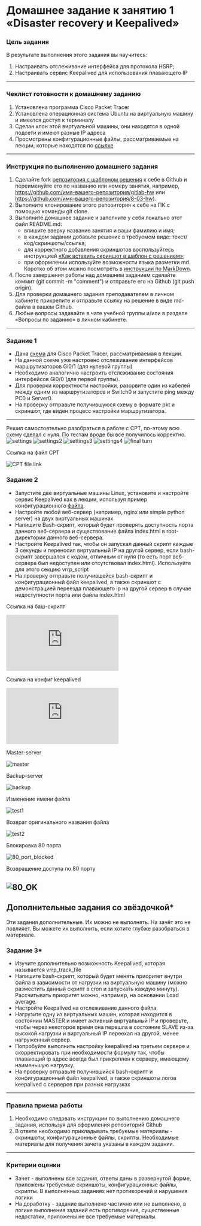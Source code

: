 # Домашнее задание к занятию 1 «Disaster recovery и Keepalived»

### Цель задания
В результате выполнения этого задания вы научитесь:
1. Настраивать отслеживание интерфейса для протокола HSRP;
2. Настраивать сервис Keepalived для использования плавающего IP

------

### Чеклист готовности к домашнему заданию

1. Установлена программа Cisco Packet Tracer
2. Установлена операционная система Ubuntu на виртуальную машину и имеется доступ к терминалу
3. Сделан клон этой виртуальной машины, они находятся в одной подсети и имеют разные IP адреса
4. Просмотрены конфигурационные файлы, рассматриваемые на лекции, которые находятся по [ссылке](1/)


------

### Инструкция по выполнению домашнего задания

1. Сделайте fork [репозитория c шаблоном решения](https://github.com/netology-code/sys-pattern-homework) к себе в Github и переименуйте его по названию или номеру занятия, например, https://github.com/имя-вашего-репозитория/gitlab-hw или https://github.com/имя-вашего-репозитория/8-03-hw).
2. Выполните клонирование этого репозитория к себе на ПК с помощью команды git clone.
3. Выполните домашнее задание и заполните у себя локально этот файл README.md:
   - впишите вверху название занятия и ваши фамилию и имя;
   - в каждом задании добавьте решение в требуемом виде: текст/код/скриншоты/ссылка;
   - для корректного добавления скриншотов воспользуйтесь инструкцией [«Как вставить скриншот в шаблон с решением»](https://github.com/netology-code/sys-pattern-homework/blob/main/screen-instruction.md);
   - при оформлении используйте возможности языка разметки md. Коротко об этом можно посмотреть в [инструкции по MarkDown](https://github.com/netology-code/sys-pattern-homework/blob/main/md-instruction.md).
4. После завершения работы над домашним заданием сделайте коммит (git commit -m "comment") и отправьте его на Github (git push origin).
5. Для проверки домашнего задания преподавателем в личном кабинете прикрепите и отправьте ссылку на решение в виде md-файла в вашем Github.
6. Любые вопросы задавайте в чате учебной группы и/или в разделе «Вопросы по заданию» в личном кабинете.



------


### Задание 1
- Дана [схема](1/hsrp_advanced.pkt) для Cisco Packet Tracer, рассматриваемая в лекции.
- На данной схеме уже настроено отслеживание интерфейсов маршрутизаторов Gi0/1 (для нулевой группы)
- Необходимо аналогично настроить отслеживание состояния интерфейсов Gi0/0 (для первой группы).
- Для проверки корректности настройки, разорвите один из кабелей между одним из маршрутизаторов и Switch0 и запустите ping между PC0 и Server0.
- На проверку отправьте получившуюся схему в формате pkt и скриншот, где виден процесс настройки маршрутизатора.

------
Решил самостоятельно разобраться в работе с CPT, по-этому всю схему сделал с нуля. По тестам вроде бы все получилось корректно.
![settings](https://github.com/ugegkonst/sflt-homeworks/blob/cd945f03a53bac54a1860442e1a2789ae21bf9eb/img/cpt/1.png)
![settings2](https://github.com/ugegkonst/sflt-homeworks/blob/cd945f03a53bac54a1860442e1a2789ae21bf9eb/img/cpt/2.png)
![settings3](https://github.com/ugegkonst/sflt-homeworks/blob/cd945f03a53bac54a1860442e1a2789ae21bf9eb/img/cpt/4.png)
![settings4](https://github.com/ugegkonst/sflt-homeworks/blob/81eb218ec5d9ac4db0b6ed5c706edb9a2464a29a/img/cpt/5.png)
![final turn](https://github.com/ugegkonst/sflt-homeworks/blob/81eb218ec5d9ac4db0b6ed5c706edb9a2464a29a/img/cpt/6.png)

Ссылка на файл CPT 

![CPT file link](https://github.com/ugegkonst/sflt-homeworks/blob/81eb218ec5d9ac4db0b6ed5c706edb9a2464a29a/img/cpt/hsrp_advanced_homework.pkt)

### Задание 2
- Запустите две виртуальные машины Linux, установите и настройте сервис Keepalived как в лекции, используя пример конфигурационного [файла](1/keepalived-simple.conf).
- Настройте любой веб-сервер (например, nginx или simple python server) на двух виртуальных машинах
- Напишите Bash-скрипт, который будет проверять доступность порта данного веб-сервера и существование файла index.html в root-директории данного веб-сервера.
- Настройте Keepalived так, чтобы он запускал данный скрипт каждые 3 секунды и переносил виртуальный IP на другой сервер, если bash-скрипт завершался с кодом, отличным от нуля (то есть порт веб-сервера был недоступен или отсутствовал index.html). Используйте для этого секцию vrrp_script
- На проверку отправьте получившейся bash-скрипт и конфигурационный файл keepalived, а также скриншот с демонстрацией переезда плавающего ip на другой сервер в случае недоступности порта или файла index.html

Ссылка на баш-скрипт

![bash-script](https://github.com/ugegkonst/sflt-homeworks/blob/d120aa628494a65e6a50f022911c672eea663105/img/keep/check_script.sh)

Ссылка на конфиг keepalived

![keepalived_conf](https://github.com/ugegkonst/sflt-homeworks/blob/d120aa628494a65e6a50f022911c672eea663105/img/keep/keepalived.conf)

Master-server 

![master](https://github.com/ugegkonst/sflt-homeworks/blob/d120aa628494a65e6a50f022911c672eea663105/img/keep/1.png)

Backup-server 

![backup](https://github.com/ugegkonst/sflt-homeworks/blob/d120aa628494a65e6a50f022911c672eea663105/img/keep/2.png)

Изменение имени файла

![test1](https://github.com/ugegkonst/sflt-homeworks/blob/d120aa628494a65e6a50f022911c672eea663105/img/keep/3.png)

Возврат оригинального названия файла

![test2](https://github.com/ugegkonst/sflt-homeworks/blob/d120aa628494a65e6a50f022911c672eea663105/img/keep/4.png)

Блокировка 80 порта

![80_port_blocked](https://github.com/ugegkonst/sflt-homeworks/blob/d120aa628494a65e6a50f022911c672eea663105/img/keep/5.png)

Возвращение доступа по 80 порту

![80_OK](https://github.com/ugegkonst/sflt-homeworks/blob/d120aa628494a65e6a50f022911c672eea663105/img/keep/6.png)
------

## Дополнительные задания со звёздочкой*

Эти задания дополнительные. Их можно не выполнять. На зачёт это не повлияет. Вы можете их выполнить, если хотите глубже разобраться в материале.
 
### Задание 3*
- Изучите дополнительно возможность Keepalived, которая называется vrrp_track_file
- Напишите bash-скрипт, который будет менять приоритет внутри файла в зависимости от нагрузки на виртуальную машину (можно разместить данный скрипт в cron и запускать каждую минуту). Рассчитывать приоритет можно, например, на основании Load average.
- Настройте Keepalived на отслеживание данного файла.
- Нагрузите одну из виртуальных машин, которая находится в состоянии MASTER и имеет активный виртуальный IP и проверьте, чтобы через некоторое время она перешла в состояние SLAVE из-за высокой нагрузки и виртуальный IP переехал на другой, менее нагруженный сервер.
- Попробуйте выполнить настройку keepalived на третьем сервере и скорректировать при необходимости формулу так, чтобы плавающий ip адрес всегда был прикреплен к серверу, имеющему наименьшую нагрузку.
- На проверку отправьте получившийся bash-скрипт и конфигурационный файл keepalived, а также скриншоты логов keepalived с серверов при разных нагрузках


------

### Правила приема работы

1. Необходимо следовать инструкции по выполнению домашнего задания, используя для оформления репозиторий Github
2. В ответе необходимо прикладывать требуемые материалы - скриншоты, конфигурационные файлы, скрипты. Необходимые материалы для получения зачета указаны в каждом задании.


------

### Критерии оценки

- Зачет - выполнены все задания, ответы даны в развернутой форме, приложены требуемые скриншоты, конфигурационные файлы, скрипты. В выполненных заданиях нет противоречий и нарушения логики
- На доработку - задание выполнено частично или не выполнено, в логике выполнения заданий есть противоречия, существенные недостатки, приложены не все требуемые материалы.
